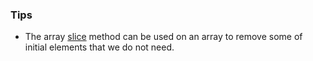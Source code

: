 ### Tips

* The array [slice](https://developer.mozilla.org/en-US/docs/Web/JavaScript/Reference/Global_Objects/Array/slice) method can be used on an array to remove some of initial elements that we do not need.